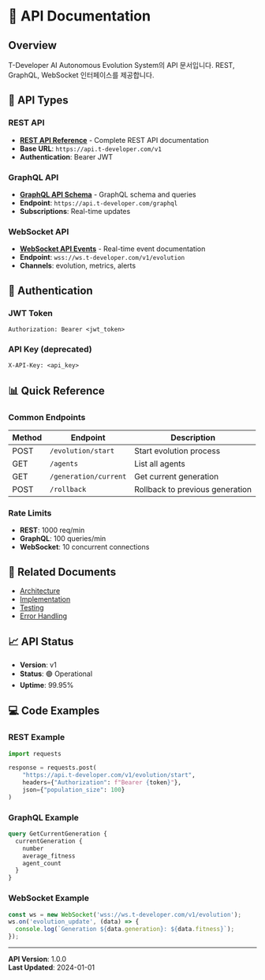 # 📡 API Documentation

## Overview
T-Developer AI Autonomous Evolution System의 API 문서입니다. REST, GraphQL, WebSocket 인터페이스를 제공합니다.

## 📁 API Types

### REST API
- [**REST API Reference**](rest/01_rest-api-reference.md) - Complete REST API documentation
- **Base URL**: `https://api.t-developer.com/v1`
- **Authentication**: Bearer JWT

### GraphQL API
- [**GraphQL API Schema**](graphql/01_graphql-api.md) - GraphQL schema and queries
- **Endpoint**: `https://api.t-developer.com/graphql`
- **Subscriptions**: Real-time updates

### WebSocket API
- [**WebSocket API Events**](websocket/01_websocket-api.md) - Real-time event documentation
- **Endpoint**: `wss://ws.t-developer.com/v1/evolution`
- **Channels**: evolution, metrics, alerts

## 🔑 Authentication

### JWT Token
```http
Authorization: Bearer <jwt_token>
```

### API Key (deprecated)
```http
X-API-Key: <api_key>
```

## 📊 Quick Reference

### Common Endpoints
| Method | Endpoint | Description |
|--------|----------|-------------|
| POST | `/evolution/start` | Start evolution process |
| GET | `/agents` | List all agents |
| GET | `/generation/current` | Get current generation |
| POST | `/rollback` | Rollback to previous generation |

### Rate Limits
- **REST**: 1000 req/min
- **GraphQL**: 100 queries/min
- **WebSocket**: 10 concurrent connections

## 🔗 Related Documents
- [Architecture](../01_architecture/README.md)
- [Implementation](../02_implementation/README.md)
- [Testing](../04_testing/README.md)
- [Error Handling](../05_operations/01_error-handling-guide.md)

## 📈 API Status
- **Version**: v1
- **Status**: 🟢 Operational
- **Uptime**: 99.95%

## 💻 Code Examples

### REST Example
```python
import requests

response = requests.post(
    "https://api.t-developer.com/v1/evolution/start",
    headers={"Authorization": f"Bearer {token}"},
    json={"population_size": 100}
)
```

### GraphQL Example
```graphql
query GetCurrentGeneration {
  currentGeneration {
    number
    average_fitness
    agent_count
  }
}
```

### WebSocket Example
```javascript
const ws = new WebSocket('wss://ws.t-developer.com/v1/evolution');
ws.on('evolution_update', (data) => {
  console.log(`Generation ${data.generation}: ${data.fitness}`);
});
```

---
**API Version**: 1.0.0  
**Last Updated**: 2024-01-01
